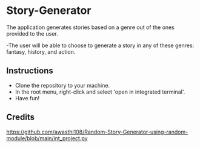 # Story-Generator
The application generates stories based on a genre out of the ones provided to the user.

-The user will be able to choose to generate a story in any of these genres: fantasy, history, and action.
## Instructions
* Clone the repository to your machine. 
* In the root menu, right-click and select 'open in integrated terminal'.
* Have fun!

## Credits
https://github.com/awasthi108/Random-Story-Generator-using-random-module/blob/main/int_project.py
